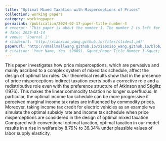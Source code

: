 ```yaml
---
title: "Optimal Mixed Taxation with Misperceptions of Prices"
collection: working papers
category: workingpaper
permalink: /publication/2024-02-17-paper-title-number-4
# excerpt: 'This paper is about the number 1. The number 2 is left for future work.'
# date: 2025-01-14
# venue: 'Journal 1'
# slidesurl: 'http://xiaoxiao_wang.github.io/files/slides1.pdf'
paperurl: 'http://smallmallwang.github.io/xiaoxiao_wang.github.io/blob/master/files/Cui_mixed_taxation.pdf'
# citation: 'Your Name, You. (2009). &quot;Paper Title Number 1.&quot; <i>Journal 1</i>. 1(1).'
---
```


This paper investigates how price misperceptions,  which are pervasive and mainly ascribed to a complex system of mixed tax schedule, affect the design of optimal tax rules.  Our theoretical results show that in the presence of price misperceptions indirect taxation exerts both a corrective role and a redistributive role even with the preference structure of Atkinson and Stiglitz (1976).  This makes the linear commodity taxation no longer superfluous. In particular, the optimal income tax schedule can be more progressive if perceived marginal income tax rates are influenced by commodity prices.  Moreover,  taking income tax credit for electric vehicles as an example we simulate the optimal subsidy rate and income tax schedule when price misperceptions are considered in the design of optimal mixed taxation. Compared with conventional optimal taxation, optimal taxation in our model results in a rise in welfare by  8.79\% to  36.34\%  under plausible values of labor supply elasticity. 
